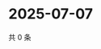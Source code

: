 # 2025-07-07

共 0 条

<!-- BEGIN ZHIHUQUESTIONS -->
<!-- 最后更新时间 Mon Jul 07 2025 22:12:26 GMT+0800 (China Standard Time) -->

<!-- END ZHIHUQUESTIONS -->

